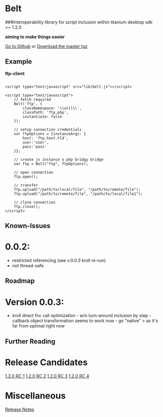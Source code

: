 Belt
=========

###Interoperability library for script inclusion within titanium desktop sdk >= 1.2.0 

**aiming to make things easier**

<a href="https://github.com/alternatex/belt/">Go to Github</a> or 
<a href="https://github.com/alternatex/belt/tarball/master">Download the master tgz</a>
 
Example
----------------

**ftp-client**
<pre><code>
&lt;script type="text/javascript" src="lib/belt.js">&lt;/script>

&lt;script type="text/javascript"&gt;
	// fetch required
	Belt('ftp', {
		classNamespace: '\\util\\', 
		classPath: 'ftp.php',
		instantiate: false
	});
			 
	// setup connection credentials	
	var ftpOptions = {instanceArgs: {
		host: 'ftp.host.tld',
		user:'user',
		pass:'pass'
	}};
			
	// create js instance o php bridgy bridge
	var ftp = Belt("ftp", ftpOptions);

	// open connection
	ftp.open();
			
	// transfer
	ftp.upload("/path/to/local/file", "/path/to/remote/file");
	ftp.upload("/path/to/remote/file", "/path/to/local/file1");
			
	// close connection
	ftp.close();		
&lt;/script>
</code></pre>

Known-Issues
----------------
0.0.2:
==============
* restricted referencing (see v.0.0.3 kroll re-run)
* not thread-safe

Roadmap
----------------
Version 0.0.3:
================
* kroll direct fnc call optimization - w/o turn-around inclusion by step - callback object transformation seems to work now - go "native" > as it's far from optimal right now

Further Reading
----------------

Release Candidates
================
[1.2.0 RC 1](http://developer.appcelerator.com/blog/2011/05/create-and-distribute-apps-through-the-mac-app-store-with-titanium-desktop-sdk-1-2-release-candidate-1.html)
[1.2.0 RC 2](http://developer.appcelerator.com/blog/2011/06/introducing-titanium-desktop-sdk-1-2-release-candidate-2.html)
[1.2.0 RC 3](http://developer.appcelerator.com/blog/2011/08/introducing-titanium-desktop-sdk-1-2-release-candidate-3.html)
[1.2.0 RC 4](http://developer.appcelerator.com/blog/2011/09/introducing-titanium-desktop-sdk-1-2-release-candidate-4.html)

Miscellaneous
================
[Release Notes](http://developer.appcelerator.com/doc/desktop/release_notes)
